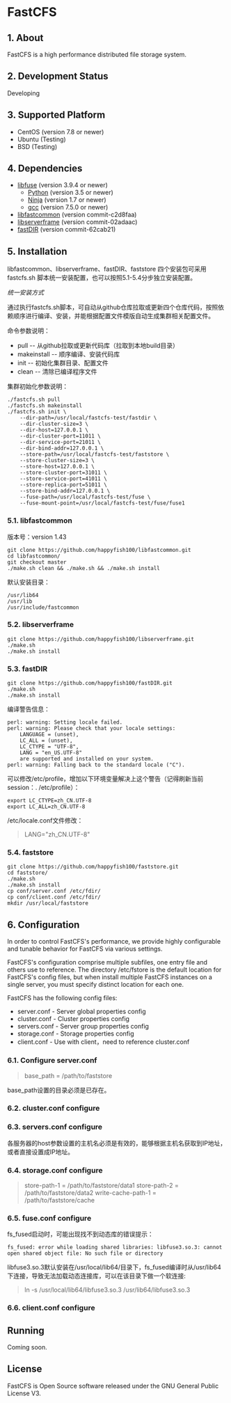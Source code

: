 # FastCFS

## 1. About

FastCFS is a high performance distributed file storage system.

## 2. Development Status

Developing

## 3. Supported Platform

* CentOS (version 7.8 or newer)
* Ubuntu (Testing)
* BSD (Testing)

## 4. Dependencies

* [libfuse](https://github.com/libfuse/libfuse) (version 3.9.4 or newer)
    * [Python](https://python.org/) (version 3.5 or newer)
    * [Ninja](https://ninja-build.org/) (version 1.7 or newer)
    * [gcc](https://www.gnu.org/software/gcc/) (version 7.5.0 or newer)
* [libfastcommon](https://github.com/happyfish100/libfastcommon) (version commit-c2d8faa)
* [libserverframe](https://github.com/happyfish100/libserverframe) (version commit-02adaac)
* [fastDIR](https://github.com/happyfish100/fastDIR) (version commit-62cab21)

## 5. Installation

libfastcommon、libserverframe、fastDIR、faststore 四个安装包可采用 fastcfs.sh 脚本统一安装配置，也可以按照5.1-5.4分步独立安装配置。

*统一安装方式*

通过执行fastcfs.sh脚本，可自动从github仓库拉取或更新四个仓库代码，按照依赖顺序进行编译、安装，并能根据配置文件模版自动生成集群相关配置文件。

命令参数说明：

* pull -- 从github拉取或更新代码库（拉取到本地build目录）
* makeinstall -- 顺序编译、安装代码库
* init -- 初始化集群目录、配置文件
* clean -- 清除已编译程序文件

集群初始化参数说明：


```
./fastcfs.sh pull
./fastcfs.sh makeinstall
./fastcfs.sh init \
	--dir-path=/usr/local/fastcfs-test/fastdir \
	--dir-cluster-size=3 \
	--dir-host=127.0.0.1 \
	--dir-cluster-port=11011 \
	--dir-service-port=21011 \
	--dir-bind-addr=127.0.0.1 \
	--store-path=/usr/local/fastcfs-test/faststore \
	--store-cluster-size=3 \
	--store-host=127.0.0.1 \
	--store-cluster-port=31011 \
	--store-service-port=41011 \
	--store-replica-port=51011 \
	--store-bind-addr=127.0.0.1 \
	--fuse-path=/usr/local/fastcfs-test/fuse \
	--fuse-mount-point=/usr/local/fastcfs-test/fuse/fuse1
```


### 5.1. libfastcommon

版本号：version 1.43

```
git clone https://github.com/happyfish100/libfastcommon.git
cd libfastcommon/
git checkout master
./make.sh clean && ./make.sh && ./make.sh install
```

默认安装目录：
```
/usr/lib64
/usr/lib
/usr/include/fastcommon
```

### 5.2. libserverframe

```
git clone https://github.com/happyfish100/libserverframe.git
./make.sh
./make.sh install
```

### 5.3. fastDIR

```
git clone https://github.com/happyfish100/fastDIR.git
./make.sh
./make.sh install
```

编译警告信息：

```
perl: warning: Setting locale failed.
perl: warning: Please check that your locale settings:
	LANGUAGE = (unset),
	LC_ALL = (unset),
	LC_CTYPE = "UTF-8",
	LANG = "en_US.UTF-8"
    are supported and installed on your system.
perl: warning: Falling back to the standard locale ("C").
```

可以修改/etc/profile，增加以下环境变量解决上这个警告（记得刷新当前session：. /etc/profile）：

```
export LC_CTYPE=zh_CN.UTF-8
export LC_ALL=zh_CN.UTF-8
```

/etc/locale.conf文件修改：

> LANG="zh_CN.UTF-8"

### 5.4. faststore

```
git clone https://github.com/happyfish100/faststore.git
cd faststore/
./make.sh
./make.sh install
cp conf/server.conf /etc/fdir/
cp conf/client.conf /etc/fdir/
mkdir /usr/local/faststore
```

## 6. Configuration

In order to control FastCFS's performance, we provide highly configurable and tunable behavior for FastCFS via various settings.

FastCFS's configuration comprise multiple subfiles, one entry file and others use to reference. The directory /etc/fstore is the default location for FastCFS's config files, but when install multiple FastCFS instances on a single server, you must specify distinct location for each one.

FastCFS has the following config files:

* server.conf - Server global properties config
* cluster.conf - Cluster properties config
* servers.conf - Server group properties config
* storage.conf - Storage properties config
* client.conf - Use with client，need to reference cluster.conf

### 6.1. Configure server.conf 

> base_path = /path/to/faststore

base_path设置的目录必须是已存在。

### 6.2. cluster.conf configure

### 6.3. servers.conf configure

各服务器的host参数设置的主机名必须是有效的，能够根据主机名获取到IP地址，或者直接设置成IP地址。

### 6.4. storage.conf configure

> store-path-1 = /path/to/faststore/data1
> store-path-2 = /path/to/faststore/data2
> write-cache-path-1 = /path/to/faststore/cache

### 6.5. fuse.conf configure

fs_fused启动时，可能出现找不到动态库的错误提示：

```
fs_fused: error while loading shared libraries: libfuse3.so.3: cannot open shared object file: No such file or directory
```

libfuse3.so.3默认安装在/usr/local/lib64/目录下，fs_fused编译时从/usr/lib64下连接，导致无法加载动态连接库，可以在该目录下做一个软连接:

> ln -s /usr/local/lib64/libfuse3.so.3 /usr/lib64/libfuse3.so.3  


### 6.6. client.conf configure

## Running

Coming soon.

## License

FastCFS is Open Source software released under the GNU General Public License V3.
